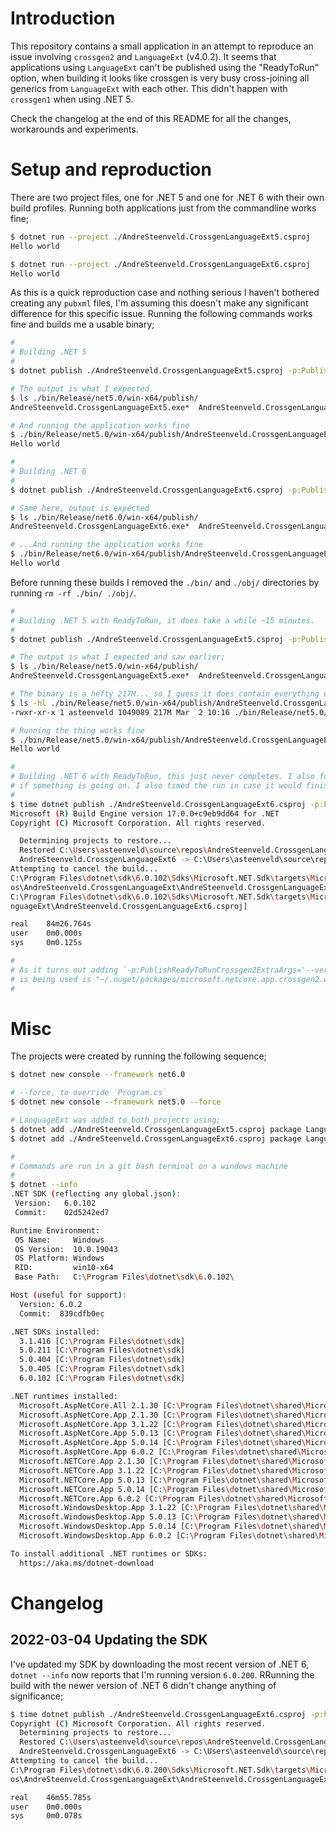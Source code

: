# Introduction

This repository contains a small application in an attempt to reproduce an issue involving `crossgen2` and `LanguageExt` (v4.0.2). It seems that applications using `LanguageExt` can't be published using the "ReadyToRun" option, when building it looks like crossgen is very busy cross-joining all generics from `LanguageExt` with each other. This didn't happen with `crossgen1` when using .NET 5.

Check the changelog at the end of this README for all the changes, workarounds and experiments.

# Setup and reproduction

There are two project files, one for .NET 5 and one for .NET 6 with their own build profiles. Running both applications just from the commandline works fine;

```bash
$ dotnet run --project ./AndreSteenveld.CrossgenLanguageExt5.csproj 
Hello world

$ dotnet run --project ./AndreSteenveld.CrossgenLanguageExt6.csproj 
Hello world
```

As this is a quick reproduction case and nothing serious I haven't bothered creating any `pubxml` files, I'm assuming this doesn't make any significant difference for this specific issue. Running the following commands works fine and builds me a usable binary;

```bash
#
# Building .NET 5
#
$ dotnet publish ./AndreSteenveld.CrossgenLanguageExt5.csproj -p:PublishSingleFile=true --configuration Release --runtime win-x64 --self-contained true

# The output is what I expected
$ ls ./bin/Release/net5.0/win-x64/publish/
AndreSteenveld.CrossgenLanguageExt5.exe*  AndreSteenveld.CrossgenLanguageExt5.pdb  clrcompression.dll*  clrjit.dll*  coreclr.dll*  mscordaccore.dll*

# And running the application works fine
$ ./bin/Release/net5.0/win-x64/publish/AndreSteenveld.CrossgenLanguageExt5.exe 
Hello world
```

```bash
#
# Building .NET 6
#
$ dotnet publish ./AndreSteenveld.CrossgenLanguageExt6.csproj -p:PublishSingleFile=true --configuration Release --runtime win-x64 --self-contained true

# Same here, output is expected
$ ls ./bin/Release/net6.0/win-x64/publish/
AndreSteenveld.CrossgenLanguageExt6.exe*  AndreSteenveld.CrossgenLanguageExt6.pdb

# ...And running the application works fine
$ ./bin/Release/net6.0/win-x64/publish/AndreSteenveld.CrossgenLanguageExt6.exe 
Hello world
```

Before running these builds I removed the `./bin/` and `./obj/` directories by running `rm -rf ./bin/ ./obj/`.

```bash
#
# Building .NET 5 with ReadyToRun, it does take a while ~15 minutes.
#
$ dotnet publish ./AndreSteenveld.CrossgenLanguageExt5.csproj -p:PublishSingleFile=true -p:PublishReadyToRun=true --configuration Release --runtime win-x64 --self-contained true

# The output is what I expected and saw earlier;
$ ls ./bin/Release/net5.0/win-x64/publish/
AndreSteenveld.CrossgenLanguageExt5.exe*  AndreSteenveld.CrossgenLanguageExt5.pdb  clrcompression.dll*  clrjit.dll*  coreclr.dll*  mscordaccore.dll*

# The binary is a hefty 217M... so I guess it does contain everything except the kitchen sink
$ ls -hl ./bin/Release/net5.0/win-x64/publish/AndreSteenveld.CrossgenLanguageExt5.exe 
-rwxr-xr-x 1 asteenveld 1049089 217M Mar  2 10:16 ./bin/Release/net5.0/win-x64/publish/AndreSteenveld.CrossgenLanguageExt5.exe*

# Running the thing works fine
$ ./bin/Release/net5.0/win-x64/publish/AndreSteenveld.CrossgenLanguageExt5.exe 
Hello world
```

```bash
#
# Building .NET 6 with ReadyToRun, this just never completes. I also found an option to provide specific options to crossgen, I've added the `--verbose` flag so I can see
# if something is going on. I also timed the run in case it would finish to get a some sort information on how long it would take for this simple case.
#
$ time dotnet publish ./AndreSteenveld.CrossgenLanguageExt6.csproj -p:PublishSingleFile=true -p:PublishReadyToRun=true -p:PublishReadyToRunCrossgen2ExtraArgs='--verbose' --configuration Release --runtime win-x64 --self-contained true
Microsoft (R) Build Engine version 17.0.0+c9eb9dd64 for .NET
Copyright (C) Microsoft Corporation. All rights reserved.

  Determining projects to restore...
  Restored C:\Users\asteenveld\source\repos\AndreSteenveld.CrossgenLanguageExt\AndreSteenveld.CrossgenLanguageExt6.csproj (in 1.54 sec).
  AndreSteenveld.CrossgenLanguageExt6 -> C:\Users\asteenveld\source\repos\AndreSteenveld.CrossgenLanguageExt\bin\Release\net6.0\win-x64\AndreSteenveld.CrossgenLanguageExt6.dll
Attempting to cancel the build...
C:\Program Files\dotnet\sdk\6.0.102\Sdks\Microsoft.NET.Sdk\targets\Microsoft.NET.CrossGen.targets(463,5): warning MSB5021: Terminating the task executable "crossgen2" and its child processes because the build was canceled. [C:\Users\asteenveld\source\rep
os\AndreSteenveld.CrossgenLanguageExt\AndreSteenveld.CrossgenLanguageExt6.csproj]
C:\Program Files\dotnet\sdk\6.0.102\Sdks\Microsoft.NET.Sdk\targets\Microsoft.NET.CrossGen.targets(463,5): error MSB4181: The "RunReadyToRunCompiler" task returned false but did not log an error. [C:\Users\asteenveld\source\repos\AndreSteenveld.CrossgenLa
nguageExt\AndreSteenveld.CrossgenLanguageExt6.csproj]

real   	84m26.764s
user   	0m0.000s
sys    	0m0.125s

#
# As it turns out adding `-p:PublishReadyToRunCrossgen2ExtraArgs='--verbose'` didn't do anything if not invoked with a publish profile... ¯\_(ツ)_/¯. The crossgen executable
# is being used is "~/.nuget/packages/microsoft.netcore.app.crossgen2.win-x64/6.0.2/tools/crossgen2.exe` when I lookup the process in the resource manager.
# 
```

# Misc

The projects were created by running the following sequence;

```bash
$ dotnet new console --framework net6.0

# --force, to override `Program.cs`
$ dotnet new console --framework net5.0 --force

# LanguageExt was added to both projects using;
$ dotnet add ./AndreSteenveld.CrossgenLanguageExt5.csproj package LanguageExt.Core
$ dotnet add ./AndreSteenveld.CrossgenLanguageExt6.csproj package LanguageExt.Core
```

```bash
#
# Commands are run in a git bash terminal on a windows machine
#
$ dotnet --info
.NET SDK (reflecting any global.json):
 Version:   6.0.102
 Commit:    02d5242ed7

Runtime Environment:
 OS Name:     Windows
 OS Version:  10.0.19043
 OS Platform: Windows
 RID:         win10-x64
 Base Path:   C:\Program Files\dotnet\sdk\6.0.102\

Host (useful for support):
  Version: 6.0.2
  Commit:  839cdfb0ec

.NET SDKs installed:
  3.1.416 [C:\Program Files\dotnet\sdk]
  5.0.211 [C:\Program Files\dotnet\sdk]
  5.0.404 [C:\Program Files\dotnet\sdk]
  5.0.405 [C:\Program Files\dotnet\sdk]
  6.0.102 [C:\Program Files\dotnet\sdk]

.NET runtimes installed:
  Microsoft.AspNetCore.All 2.1.30 [C:\Program Files\dotnet\shared\Microsoft.AspNetCore.All]
  Microsoft.AspNetCore.App 2.1.30 [C:\Program Files\dotnet\shared\Microsoft.AspNetCore.App]
  Microsoft.AspNetCore.App 3.1.22 [C:\Program Files\dotnet\shared\Microsoft.AspNetCore.App]
  Microsoft.AspNetCore.App 5.0.13 [C:\Program Files\dotnet\shared\Microsoft.AspNetCore.App]
  Microsoft.AspNetCore.App 5.0.14 [C:\Program Files\dotnet\shared\Microsoft.AspNetCore.App]
  Microsoft.AspNetCore.App 6.0.2 [C:\Program Files\dotnet\shared\Microsoft.AspNetCore.App]
  Microsoft.NETCore.App 2.1.30 [C:\Program Files\dotnet\shared\Microsoft.NETCore.App]
  Microsoft.NETCore.App 3.1.22 [C:\Program Files\dotnet\shared\Microsoft.NETCore.App]
  Microsoft.NETCore.App 5.0.13 [C:\Program Files\dotnet\shared\Microsoft.NETCore.App]
  Microsoft.NETCore.App 5.0.14 [C:\Program Files\dotnet\shared\Microsoft.NETCore.App]
  Microsoft.NETCore.App 6.0.2 [C:\Program Files\dotnet\shared\Microsoft.NETCore.App]
  Microsoft.WindowsDesktop.App 3.1.22 [C:\Program Files\dotnet\shared\Microsoft.WindowsDesktop.App]
  Microsoft.WindowsDesktop.App 5.0.13 [C:\Program Files\dotnet\shared\Microsoft.WindowsDesktop.App]
  Microsoft.WindowsDesktop.App 5.0.14 [C:\Program Files\dotnet\shared\Microsoft.WindowsDesktop.App]
  Microsoft.WindowsDesktop.App 6.0.2 [C:\Program Files\dotnet\shared\Microsoft.WindowsDesktop.App]

To install additional .NET runtimes or SDKs:
  https://aka.ms/dotnet-download
```

# Changelog

## 2022-03-04 Updating the SDK

I've updated my SDK by downloading the most recent version of .NET 6, `dotnet --info` now reports that I'm running version `6.0.200`. RRunning the build with the newer version of .NET 6 didn't change anything of significance;

```bash
$ time dotnet publish ./AndreSteenveld.CrossgenLanguageExt6.csproj -p:PublishSingleFile=true -p:PublishReadyToRun=true -p:PublishReadyToRunCrossgen2ExtraArgs='--verbose' --configuration Release --runtime win-x64 --self-contained trueMicrosoft (R) Build Engine version 17.1.0+ae57d105c for .NET
Copyright (C) Microsoft Corporation. All rights reserved.   
  Determining projects to restore...
  Restored C:\Users\asteenveld\source\repos\AndreSteenveld.CrossgenLanguageExt\AndreSteenveld.CrossgenLanguageExt6.csproj (in 1.38 sec).
  AndreSteenveld.CrossgenLanguageExt6 -> C:\Users\asteenveld\source\repos\AndreSteenveld.CrossgenLanguageExt\bin\Release\net6.0\win-x64\AndreSteenveld.CrossgenLanguageExt6.dll
Attempting to cancel the build...
C:\Program Files\dotnet\sdk\6.0.200\Sdks\Microsoft.NET.Sdk\targets\Microsoft.NET.CrossGen.targets(463,5): warning MSB5021: Terminating the task executable "crossgen2" and its child processes because the build was canceled. [C:\Users\asteenveld\source\rep
os\AndreSteenveld.CrossgenLanguageExt\AndreSteenveld.CrossgenLanguageExt6.csproj]

real   	46m55.785s
user   	0m0.000s
sys    	0m0.078s
```

